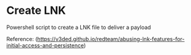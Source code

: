 # Create LNK
Powershell script to create a LNK file to deliver a payload

Reference: (https://v3ded.github.io/redteam/abusing-lnk-features-for-initial-access-and-persistence)
